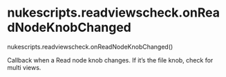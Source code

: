 # nukescripts.readviewscheck.onReadNodeKnobChanged
nukescripts.readviewscheck.onReadNodeKnobChanged()

Callback when a Read node knob changes. If it’s the file knob, check for multi views.